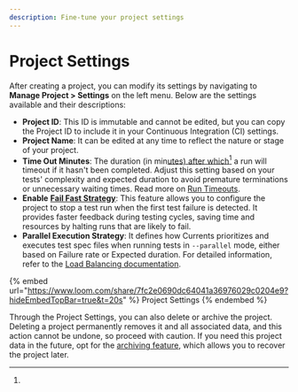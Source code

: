 ```yaml
---
description: Fine-tune your project settings
---
```


# Project Settings

After creating a project, you can modify its settings by navigating to **Manage Project > Settings** on the left menu. Below are the settings available and their descriptions:

* **Project ID**: This ID is immutable and cannot be edited, but you can copy the Project ID to include it in your Continuous Integration (CI) settings.
* **Project Name**: It can be edited at any time to reflect the nature or stage of your project.
* **Time Out Minutes**: The duration (in min[utes) after which](#user-content-fn-1)[^1] a run will timeout if it hasn't been completed. Adjust this setting based on your tests' complexity and expected duration to avoid premature terminations or unnecessary waiting times. Read more on [Run Timeouts](../runs/run-timeouts.md).
* **Enable** [**Fail Fast Strategy**](../../guides/parallelization/fail-fast-strategy.md): This feature allows you to configure the project to stop a test run when the first test failure is detected. It provides faster feedback during testing cycles, saving time and resources by halting runs that are likely to fail.
* **Parallel Execution Strategy**: It defines how Currents prioritizes and executes test spec files when running tests in `--parallel` mode, either based on Failure rate or Expected duration. For detailed information, refer to the [Load Balancing documentation](https://chatgpt.com).

{% embed url="https://www.loom.com/share/7fc2e0690dc64041a36976029c0204e9?hideEmbedTopBar=true&t=20s" %}
Project Settings
{% endembed %}

Through the Project Settings, you can also delete or archive the project. Deleting a project permanently removes it and all associated data, and this action cannot be undone, so proceed with caution. If you need this project data in the future, opt for the [archiving feature](archive-and-unarchive-projects.md), which allows you to recover the project later.

[^1]: 
